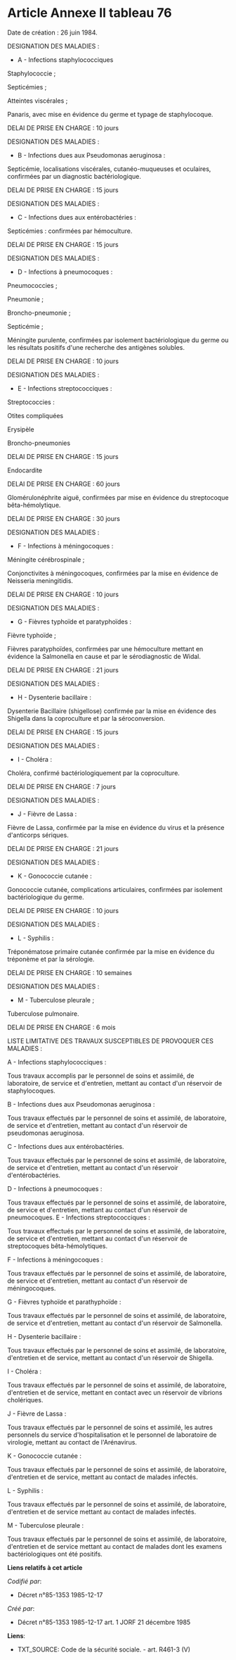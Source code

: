 # Article Annexe II tableau 76

Date de création : 26 juin 1984. 

DESIGNATION DES MALADIES : 

- A - Infections staphylococciques

Staphylococcie ;

Septicémies ;

Atteintes viscérales ;

Panaris, avec mise en évidence du germe et typage de staphylocoque.

DELAI DE PRISE EN CHARGE : 10 jours

DESIGNATION DES MALADIES : 

- B - Infections dues aux Pseudomonas aeruginosa :

Septicémie, localisations viscérales, cutanéo-muqueuses et oculaires, confirmées par un diagnostic bactériologique.

DELAI DE PRISE EN CHARGE : 15 jours

DESIGNATION DES MALADIES : 

- C - Infections dues aux entérobactéries :

Septicémies : confirmées par hémoculture.

DELAI DE PRISE EN CHARGE : 15 jours

DESIGNATION DES MALADIES : 

- D - Infections à pneumocoques :

Pneumococcies ; 

Pneumonie ; 

Broncho-pneumonie ;

Septicémie ; 

Méningite purulente, confirmées par isolement bactériologique du germe ou les résultats positifs d'une recherche des
antigènes solubles.

DELAI DE PRISE EN CHARGE : 10 jours

DESIGNATION DES MALADIES : 

- E - Infections streptococciques :

Streptococcies :

Otites compliquées

Erysipèle

Broncho-pneumonies

DELAI DE PRISE EN CHARGE : 15 jours

Endocardite 

DELAI DE PRISE EN CHARGE : 60 jours

Glomérulonéphrite aiguë, confirmées par mise en évidence du streptocoque bêta-hémolytique.

DELAI DE PRISE EN CHARGE : 30 jours

DESIGNATION DES MALADIES : 

- F - Infections à méningocoques :

Méningite cérébrospinale ; 

Conjonctivites à méningocoques, confirmées par la mise en évidence de Neisseria meningitidis. 

DELAI DE PRISE EN CHARGE : 10 jours

DESIGNATION DES MALADIES : 

- G - Fièvres typhoïde et paratyphoïdes :

Fièvre typhoïde ;

Fièvres paratyphoïdes, confirmées par une hémoculture mettant en évidence la Salmonella en cause et par le sérodiagnostic de
Widal.

DELAI DE PRISE EN CHARGE : 21 jours

DESIGNATION DES MALADIES : 

- H  - Dysenterie bacillaire :

Dysenterie Bacillaire (shigellose) confirmée par la mise en évidence des Shigella dans la coproculture et par la
séroconversion. 

DELAI DE PRISE EN CHARGE : 15 jours

DESIGNATION DES MALADIES : 

- I - Choléra :

Choléra, confirmé bactériologiquement par la coproculture.

DELAI DE PRISE EN CHARGE : 7 jours

DESIGNATION DES MALADIES : 

- J - Fièvre de Lassa :

Fièvre de Lassa, confirmée par la mise en évidence du virus et la présence d'anticorps sériques.

DELAI DE PRISE EN CHARGE : 21 jours

DESIGNATION DES MALADIES : 

- K - Gonococcie cutanée : 

Gonococcie cutanée, complications articulaires, confirmées par isolement bactériologique du germe. 

DELAI DE PRISE EN CHARGE : 10 jours

DESIGNATION DES MALADIES : 

- L - Syphilis :

Tréponématose primaire cutanée confirmée par la mise en évidence du tréponème et par la sérologie.

DELAI DE PRISE EN CHARGE : 10 semaines

DESIGNATION DES MALADIES : 

- M - Tuberculose pleurale ;

Tuberculose pulmonaire.

DELAI DE PRISE EN CHARGE : 6 mois

LISTE LIMITATIVE DES TRAVAUX SUSCEPTIBLES DE PROVOQUER CES MALADIES :

A - Infections staphylococciques : 

Tous travaux accomplis par le personnel de soins et assimilé, de laboratoire, de service et d'entretien, mettant au contact
d'un réservoir de staphylocoques.

B - Infections dues aux Pseudomonas aeruginosa :

Tous travaux effectués par le personnel de soins et assimilé, de laboratoire, de service et d'entretien, mettant au contact
d'un réservoir de pseudomonas aeruginosa.

C - Infections dues aux entérobactéries.

Tous travaux effectués par le personnel de soins et assimilé, de laboratoire, de service et d'entretien, mettant au contact
d'un réservoir d'entérobactéries.

D - Infections à pneumocoques :

Tous travaux effectués par le personnel de soins et assimilé, de laboratoire, de service et d'entretien, mettant au contact
d'un réservoir de pneumocoques.    E - Infections streptococciques :

Tous travaux effectués par le personnel de soins et assimilé, de laboratoire, de service et d'entretien, mettant au contact
d'un réservoir de streptocoques bêta-hémolytiques.

F - Infections à méningocoques : 

Tous travaux effectués par le personnel de soins et assimilé, de laboratoire, de service et d'entretien, mettant au contact
d'un réservoir de méningocoques.

G - Fièvres typhoïde et parathyphoïde : 

Tous travaux effectués par le personnel de soins et assimilé, de laboratoire, de service et d'entretien, mettant au contact
d'un réservoir de Salmonella. 

H - Dysenterie bacillaire :

Tous travaux effectués par le personnel de soins et assimilé, de laboratoire, d'entretien et de service, mettant au contact
d'un réservoir de Shigella. 

I - Choléra : 

Tous travaux effectués par le personnel de soins et assimilé, de laboratoire, d'entretien et de service, mettant en contact
avec un réservoir de vibrions cholériques.

J - Fièvre de Lassa : 

Tous travaux effectués par le personnel de soins et assimilé, les autres personnels du service d'hospitalisation et le
personnel de laboratoire de virologie, mettant au contact de l'Arénavirus.

K - Gonococcie cutanée : 

Tous travaux effectués par le personnel de soins et assimilé, de laboratoire, d'entretien et de service, mettant au contact
de malades infectés. 

L - Syphilis : 

Tous travaux effectués par le personnel de soins et assimilé, de laboratoire, d'entretien et de service mettant au contact de
malades infectés.

M - Tuberculose pleurale :

Tous travaux effectués par le personnel de soins et assimilé, de laboratoire, d'entretien et de service mettant au contact de
malades dont les examens bactériologiques ont été positifs.

**Liens relatifs à cet article**

_Codifié par_:

  - Décret n°85-1353 1985-12-17

_Créé par_:

  - Décret n°85-1353 1985-12-17 art. 1 JORF 21 décembre 1985

**Liens**:

  - TXT_SOURCE: Code de la sécurité sociale. - art. R461-3 (V)
